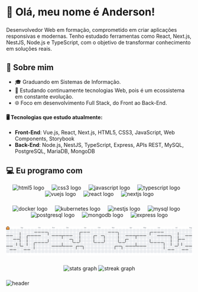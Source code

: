 <h1 align="left">👋 Olá, meu nome é Anderson!</h1>

###

<p align="left">
  Desenvolvedor Web em formação, comprometido em criar aplicações responsivas e modernas.
  Tenho estudado ferramentas como React, Next.js, NestJS, Node.js e TypeScript, com o objetivo de transformar conhecimento em soluções reais.
</p>

###

<h2 align="left">📌 Sobre mim</h2>

- 🎓 Graduando em Sistemas de Informação.  
- 🧠 Estudando continuamente tecnologias Web, pois é um ecossistema em constante evolução.  
- 🌐 Foco em desenvolvimento Full Stack, do Front ao Back-End.  

#### 🖥️ Tecnologias que estudo atualmente:

- **Front-End**: Vue.js, React, Next.js, HTML5, CSS3, JavaScript, Web Components, Storybook  
- **Back-End**: Node.js, NestJS, TypeScript, Express, APIs REST, MySQL, PostgreSQL, MariaDB, MongoDB  

###

<h2 align="left">💻 Eu programo com</h2>

<div align="center">
  <img src="https://cdn.jsdelivr.net/gh/devicons/devicon/icons/html5/html5-original.svg" height="40" alt="html5 logo"  />
  <img width="12" />
  <img src="https://cdn.jsdelivr.net/gh/devicons/devicon/icons/css3/css3-original.svg" height="40" alt="css3 logo"  />
  <img width="12" />
  <img src="https://cdn.jsdelivr.net/gh/devicons/devicon/icons/javascript/javascript-original.svg" height="40" alt="javascript logo"  />
  <img width="12" />
  <img src="https://cdn.jsdelivr.net/gh/devicons/devicon/icons/typescript/typescript-original.svg" height="40" alt="typescript logo"  />
  <img width="12" />
  <img src="https://cdn.jsdelivr.net/gh/devicons/devicon/icons/vuejs/vuejs-original.svg" height="40" alt="vuejs logo"  />
  <img width="12" />
  <img src="https://cdn.jsdelivr.net/gh/devicons/devicon/icons/react/react-original.svg" height="40" alt="react logo"  />
  <img width="12" />
  <img src="https://cdn.jsdelivr.net/gh/devicons/devicon/icons/nextjs/nextjs-original.svg" height="40" alt="nextjs logo"  />
</div>

###

<div align="center">
  <img src="https://cdn.jsdelivr.net/gh/devicons/devicon/icons/docker/docker-original.svg" height="40" alt="docker logo"  />
  <img width="12" />
  <img src="https://cdn.jsdelivr.net/gh/devicons/devicon/icons/kubernetes/kubernetes-plain.svg" height="40" alt="kubernetes logo"  />
  <img width="12" />
  <img src="https://cdn.jsdelivr.net/gh/devicons/devicon/icons/nestjs/nestjs-original.svg" height="40" alt="nestjs logo"  />
  <img width="12" />
  <img src="https://cdn.jsdelivr.net/gh/devicons/devicon/icons/mysql/mysql-original.svg" height="40" alt="mysql logo"  />
  <img width="12" />
  <img src="https://cdn.jsdelivr.net/gh/devicons/devicon/icons/postgresql/postgresql-original.svg" height="40" alt="postgresql logo"  />
  <img width="12" />
  <img src="https://cdn.jsdelivr.net/gh/devicons/devicon/icons/mongodb/mongodb-original.svg" height="40" alt="mongodb logo"  />
  <img width="12" />
  <img src="https://cdn.jsdelivr.net/gh/devicons/devicon/icons/express/express-original.svg" height="40" alt="express logo"  />
</div>

###

<picture>
  <source media="(prefers-color-scheme: dark)" srcset="https://raw.githubusercontent.com/andersonstack/andersonstack/output/pacman-contribution-graph-dark.svg">
  <source media="(prefers-color-scheme: light)" srcset="https://raw.githubusercontent.com/andersonstack/andersonstack/output/pacman-contribution-graph.svg">
  <img alt="pacman contribution graph" src="https://raw.githubusercontent.com/andersonstack/andersonstack/output/pacman-contribution-graph.svg">
</picture>

###

<div align="center">
  <img src="https://github-readme-stats.vercel.app/api?username=andersonstack&hide_title=false&hide_rank=false&show_icons=true&include_all_commits=true&count_private=true&disable_animations=false&theme=dark&locale=en&hide_border=false&order=1" height="150" alt="stats graph"  />
  <img src="https://streak-stats.demolab.com?user=andersonstack&locale=en&mode=daily&theme=dark&hide_border=false&border_radius=5&order=3" height="150" alt="streak graph"  />
</div>

###
![header](https://capsule-render.vercel.app/api?type=blur&color=auto&height=300&section=footer&text=andersonstack&fontSize=20)
